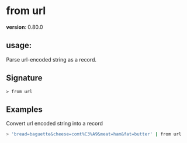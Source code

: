 # from url

**version**: 0.80.0

## **usage**:

Parse url-encoded string as a record.

## Signature

`> from url `

## Examples

Convert url encoded string into a record

```bash
> 'bread=baguette&cheese=comt%C3%A9&meat=ham&fat=butter' | from url
```
